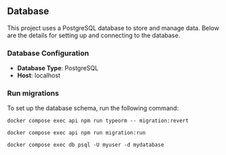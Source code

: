 ## Database

This project uses a PostgreSQL database to store and manage data. Below are the details for setting up and connecting to the database.

### Database Configuration
- **Database Type**: PostgreSQL
- **Host**: localhost

### Run migrations

To set up the database schema, run the following command:
```
docker compose exec api npm run typeorm -- migration:revert

docker compose exec api npm run migration:run

docker compose exec db psql -U myuser -d mydatabase
```